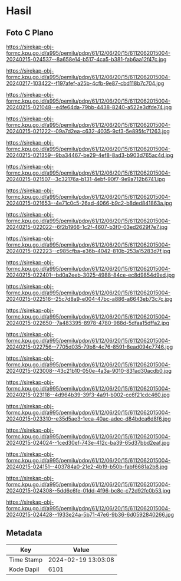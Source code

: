 # Hasil

## Foto C Plano

https://sirekap-obj-formc.kpu.go.id/a995/pemilu/pdpr/61/12/06/20/15/6112062015004-20240215-024537--8a658e14-b517-4ca5-b381-fab6aa12f47c.jpg

https://sirekap-obj-formc.kpu.go.id/a995/pemilu/pdpr/61/12/06/20/15/6112062015004-20240217-103422--f197afef-a25b-4cfb-9e87-cbd118b7c704.jpg

https://sirekap-obj-formc.kpu.go.id/a995/pemilu/pdpr/61/12/06/20/15/6112062015004-20240215-021048--e4fe64da-79bb-4438-8240-a522e3dfde74.jpg

https://sirekap-obj-formc.kpu.go.id/a995/pemilu/pdpr/61/12/06/20/15/6112062015004-20240215-021222--09a7d2ea-c632-4035-9cf3-5e895fc71263.jpg

https://sirekap-obj-formc.kpu.go.id/a995/pemilu/pdpr/61/12/06/20/15/6112062015004-20240215-021359--9ba34467-be29-4ef8-8ad3-b903d765ac4d.jpg

https://sirekap-obj-formc.kpu.go.id/a995/pemilu/pdpr/61/12/06/20/15/6112062015004-20240215-021507--3c32176a-b131-4ebf-90f7-9e9a712b6741.jpg

https://sirekap-obj-formc.kpu.go.id/a995/pemilu/pdpr/61/12/06/20/15/6112062015004-20240215-021653--4e71c0c5-26ad-4066-b9c2-b8ded841863a.jpg

https://sirekap-obj-formc.kpu.go.id/a995/pemilu/pdpr/61/12/06/20/15/6112062015004-20240215-022022--6f2b1966-1c2f-4607-b3f0-03ed2629f7e7.jpg

https://sirekap-obj-formc.kpu.go.id/a995/pemilu/pdpr/61/12/06/20/15/6112062015004-20240215-022223--c985cfba-e36b-4042-810b-253a15283d7f.jpg

https://sirekap-obj-formc.kpu.go.id/a995/pemilu/pdpr/61/12/06/20/15/6112062015004-20240215-022401--bd0a2eeb-3025-4988-84ce-ec8d9854d9ed.jpg

https://sirekap-obj-formc.kpu.go.id/a995/pemilu/pdpr/61/12/06/20/15/6112062015004-20240215-022516--25c7d8a9-e004-47bc-a886-a6643eb73c7c.jpg

https://sirekap-obj-formc.kpu.go.id/a995/pemilu/pdpr/61/12/06/20/15/6112062015004-20240215-022650--7a483395-8978-4780-988d-5dfaa15dffa2.jpg

https://sirekap-obj-formc.kpu.go.id/a995/pemilu/pdpr/61/12/06/20/15/6112062015004-20240215-022756--7705d035-79b8-4c76-8591-8ead094c7746.jpg

https://sirekap-obj-formc.kpu.go.id/a995/pemilu/pdpr/61/12/06/20/15/6112062015004-20240215-023008--43c21b10-050e-4a3a-9010-831ad30acdb0.jpg

https://sirekap-obj-formc.kpu.go.id/a995/pemilu/pdpr/61/12/06/20/15/6112062015004-20240215-023118--4d964b39-39f3-4a91-b002-cc6f21cdc460.jpg

https://sirekap-obj-formc.kpu.go.id/a995/pemilu/pdpr/61/12/06/20/15/6112062015004-20240215-023310--e35d5ae3-1eca-40ac-adec-d84bdca6d8f6.jpg

https://sirekap-obj-formc.kpu.go.id/a995/pemilu/pdpr/61/12/06/20/15/6112062015004-20240215-024024--1ced30ef-743e-412c-ba39-65d37bbd2eaf.jpg

https://sirekap-obj-formc.kpu.go.id/a995/pemilu/pdpr/61/12/06/20/15/6112062015004-20240215-024151--403784a0-21e2-4b19-b50b-fabf6681a2b8.jpg

https://sirekap-obj-formc.kpu.go.id/a995/pemilu/pdpr/61/12/06/20/15/6112062015004-20240215-024308--5dd6c6fe-01dd-4f96-bc8c-c72d92fc0b53.jpg

https://sirekap-obj-formc.kpu.go.id/a995/pemilu/pdpr/61/12/06/20/15/6112062015004-20240215-024428--1933e24a-5b71-47e6-9b36-6d0592840266.jpg


## Metadata

| Key        | Value               |
| ---------- | ------------------- |
| Time Stamp | 2024-02-19 13:03:08 |
| Kode Dapil | 6101                |



